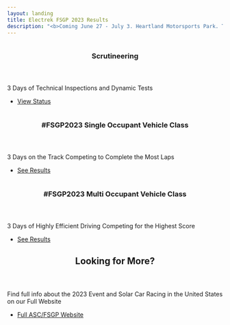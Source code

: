 ```yaml
---
layout: landing
title: Electrek FSGP 2023 Results
description: "<b>Coming June 27 - July 3. Heartland Motorsports Park. Topeka, KS</b>"
---
```


<!-- Main -->
<div id="main">

<!-- One -->

<!-- Two -->
<section id="two" class="spotlights">
	<section>
		<a href="generic.html" class="image">
			<img src="{% link assets/images/montreal-pull.jpg %}" alt="" data-position="center center" />
		</a>
		<div class="content">
			<div class="inner">
				<header class="major">
					<h3>Scrutineering</h3>
				</header>
				<p>3 Days of Technical Inspections and Dynamic Tests</p>
				<ul class="actions">
					<li><a href="scrutineering.html" class="button">View Status</a></li>
				</ul>
			</div>
		</div>
	</section>
	<section>
		<a href="generic.html" class="image">
			<img src="{% link assets/images/prin-fl-front-straight.jpg %}" alt="" data-position="top center" />
		</a>
		<div class="content">
			<div class="inner">
				<header class="major">
					<h3>#FSGP2023 Single Occupant Vehicle Class</h3>
				</header>
				<p>3 Days on the Track Competing to Complete the Most Laps</p>
				<ul class="actions">
					<li><a href="fsgp_sov.html" class="button">See Results</a></li>
				</ul>
			</div>
		</div>
	</section>
	<section>
		<a href="generic.html" class="image">
			<img src="{% link assets/images/app_state_track.jpg %}" alt="" data-position="25% 25%" />
		</a>
		<div class="content">
			<div class="inner">
				<header class="major">
					<h3>#FSGP2023 Multi Occupant Vehicle Class</h3>
				</header>
				<p>3 Days of Highly Efficient Driving Competing for the Highest Score</p>
				<ul class="actions">
					<li><a href="fsgp_mov.html" class="button">See Results</a></li>
				</ul>
			</div>
		</div>
	</section>
</section>

<!-- Three -->
<section id="three">
	<div class="inner">
		<header class="major">
			<h2>Looking for More?</h2>
		</header>
		<p>Find full info about the 2023 Event and Solar Car Racing in the United States on our Full Website</p>
		<ul class="actions">
			<li><a href="https://www.americansolarchallenge.org/" class="button next">Full ASC/FSGP Website</a></li>
		</ul>
	</div>
</section>

</div>